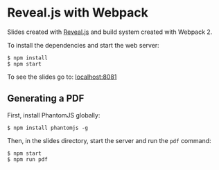 # Reveal.js with Webpack

Slides created with [Reveal.js](https://github.com/hakimel/reveal.js/) and build system created with Webpack 2.

To install the dependencies and start the web server:

```
$ npm install
$ npm start
```

To see the slides go to: [localhost:8081](http://localhost:8081)

## Generating a PDF

First, install PhantomJS globally:

```
$ npm install phantomjs -g
```

Then, in the slides directory, start the server and run the `pdf` command:

```
$ npm start
$ npm run pdf
```
